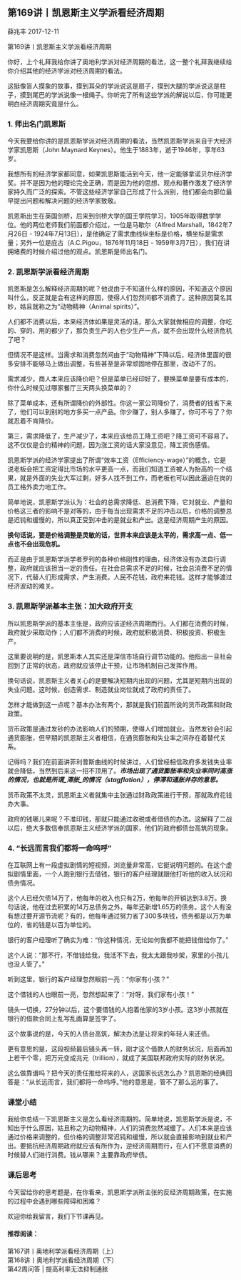 
## 第169讲丨凯恩斯主义学派看经济周期


薛兆丰
2017-12-11

第169讲丨凯恩斯主义学派看经济周期


你好，上个礼拜我给你讲了奥地利学派对经济周期的看法，这一整个礼拜我继续给你介绍其他的经济学派对经济周期的看法。

这挺像盲人摸象的故事，摸到耳朵的学派说这是扇子，摸到大腿的学派说这是柱子，摸到尾巴的学派说像一根绳子。你听完了所有这些学派的解说以后，你可能更明白经济周期究竟是什么。

### 1. 师出名门凯恩斯

今天我要给你讲的是凯恩斯学派对经济周期的看法，当然凯恩斯学派来自于大经济学家凯恩斯（John Maynard Keynes）。他生于1883年，逝于1946年，享年63岁。


我想所有的经济学家都同意，如果凯恩斯能活到今天，他一定能够拿诺贝尔经济学奖。并不是因为他的理论完全正确，而是因为他的思想、观点和著作激发了经济学家持久而广泛的探索。不管这些经济学家自己形成了什么派别，他们都会向那位最早提出问题和解决问题的经济学家致敬。

凯恩斯出生在英国剑桥，后来到剑桥大学的国王学院学习，1905年取得数学学位。他的两位老师我们前面都介绍过，一位是马歇尔（Alfred Marshall，1842年7月26日 - 1924年7月13日），是他确定了需求曲线纵坐标是价格，横坐标是需求量；另外一位是庇古（A.C.Pigou，1876年11月18日 - 1959年3月7日），我们在讲拥堵费的时候介绍过他的观点。凯恩斯是师出名门。  

### 2. 凯恩斯学派看经济周期

凯恩斯是怎么解释经济周期的呢？他说由于不知道什么样的原因，不知道这个原因叫什么，反正就是会有这样的原因，使得人们忽然间都不消费了。这种原因莫名其妙，姑且就称之为“动物精神（Animal spirits）”。

人们都不消费以后，本来经济体如果是灵活的话，那么大家就做相应的调整，你吃的、穿的、用的都少了，那负责生产的人也少生产一点，就不会出现什么经济危机了吧？

但情况不是这样。当需求和消费忽然间由于“动物精神”下降以后，经济体里面的很多安排不能够马上做出调整，有些甚至是非常顽固地停在那里，改动不了的。

需求减少，商人本来应该降价吧？但是菜单已经印好了，要换菜单是要有成本的，你什么时候见过哪家餐厅三天两头换菜单的？

除了菜单成本，还有所谓降价的外部性。你这一家公司降价了，消费者的钱省下来了，他们可以到别的地方多买一点产品。你少赚了，别人多赚了，你可不亏了？你就忍着不肯降价。

第三，需求降低了，生产减少了，本来应该给员工降工资吧？降工资可不容易了。这不仅仅是合约精神的问题，因为涨工资的话大家没意见，降工资伤感情。

凯恩斯学派的经济学家提出了所谓“效率工资（Efficiency-wage）”的概念，它是说老板会把工资定得比市场的水平更高一点，而我们知道工资被人为抬高的一个结果，就是外面的失业大军过剩，好多人找不到工作，而老板也可以因此逼迫在岗的员工格外卖力地工作。

简单地说，凯恩斯学派认为：社会的总需求降低、总消费下降，它对就业、产量和价格这三者的影响不是对等的，由于每当出现需求不足的冲击以后，价格的调整总是迟钝和缓慢的，所以真正受到冲击的是就业和产出。这是经济周期产生的原因。

**换句话说，要是价格调整是灵敏的话，世界本来应该是太平的，需求高一点、低一点也不会出现危机。**

而正是由于凯恩斯学派学者罗列的各种价格刚性的理由，经济体没有办法自行调整，政府就应该担当一定的责任。在社会总需求不足的时候，社会总消费不足的情况下，代替人们形成需求，产生消费。人民不花钱，政府来花钱。这样才能够渡过经济波动的难关。

### 3. 凯恩斯学派基本主张：加大政府开支

所以凯恩斯学派的基本主张是，政府应该逆经济周期而行。人们都在消费的时候，政府就少采取动作；人们都不消费的时候，政府就积极消费、积极投资、积极生产。

这里要说明的是，凯恩斯本人其实还是深信市场自行调节功能的。他指出一旦社会回到了正常的状态，政府就应该停止干预，让市场机制自己发挥作用。

换句话说，凯恩斯主义者关心的是要解决短期内出现的问题，尤其是短期内出现的失业问题。这时候，创造需求、制造就业岗位就成了政府的责任了。

怎样才能做到这一点呢？基本办法有两个，那就是我们前面所说的货币政策和财政政策。

货币政策是通过发钞的办法影响人们的预期，使得人们增加就业。当然发钞会引起通货膨胀，但早期的凯恩斯主义者相信，在通货膨胀和失业率之间存在着替代关系。

记得吗？我们在前面讲菲利普斯曲线的时候讲过，人们曾经相信政府多发钱失业率就会降低，当然到后来这一招不顶用了。***市场出现了通货膨胀率和失业率同时高涨的情况，也就是所谓_滞胀_的情况（stagflation），停滞和通胀并存的意思。***

货币政策不太灵，凯恩斯主义者就集中主张通过财政政策进行干预，那就政府花钱办大事。

政府的钱哪儿来呢？不准印钱，那就只能通过收税或者借债的办法。这解释了二战以后，绝大多数信奉凯恩斯主义经济学派的国家，他们的政府都债台高筑的现象。

### 4. “长远而言我们都将一命呜呼”

在互联网上有一段虚拟剧情的短视频，浏览量非常高，它挺说明问题的。在这个虚拟剧情里面，一个人跑到银行去借钱，银行的客户经理就跟他打听他的收入状况和债务情况。

这个人已经欠债14万了，他每年的收入也只有2万，他每年的开销达到3.8万。换句话说，他在过去积累的14万总债务之外，每年还新增1.65万的债务。这个人有没有想过要开源节流呢？有的，他每年通过努力省了300多块钱，债务都是以万为单位的，省的钱是以百为单位的。

银行的客户经理听了确实为难：“你这种情况，无论如何我都不能把钱借给你了。”

这个人说：“那不行，不借钱给我，我活不下去，我太太跟我吵架，家里的小孩儿也没人管了。”

听到这里，银行的客户经理忽然眼前一亮：“你家有小孩？”

这个借钱的人也眼前一亮，忽然想起来了：“对呀，我们家有小孩！”

镜头一切换，27分钟以后，这个要借钱的人抱着他家的3岁小孩。这3岁小孩就在银行的借款合同上乱写乱画算是签字了。

这个故事说的是，今天的人债台高筑，解决办法是让将来的年轻人来还债。

更有意思的是，这段视频最后镜头再一转，刚才这个借款人的财务状况，后面再加上若干个零，把万元变成兆元（trillion），就成了美国联邦政府实际的财务状况。

这么做靠谱吗？把今天的责任推给将来的人，这国家长远怎么办？凯恩斯的经典回答是：“从长远而言，我们都将一命呜呼。”他的意思是，管不了那么远的事了。

### 课堂小结

我给你总结一下凯恩斯主义是怎么看经济周期的。简单地说，凯恩斯学派是说，不知出于什么原因，姑且称之为动物精神，人们的消费忽然减缓了。人们本来是应该通过价格来调整的，但价格的调整非常迟钝和缓慢，所以就会直接影响到就业和产出。要抵抗经济周期政府就应该有所作为，逆经济周期而行，在人们不愿意消费的时候替人们进行消费。钱从哪来？主要靠政府举债。

### 课后思考
今天留给你的思考题是，在你看来，凯恩斯学派所主张的反经济周期政策，在实施的过程中会遇到哪些障碍和困难？

欢迎你给我留言，我们下节课再见。

#### 推荐阅读：
第167讲丨奥地利学派看经济周期（上）  
第168讲丨奥地利学派看经济周期（下）  
第42周问答 | 提高利率无法抑制通胀  
